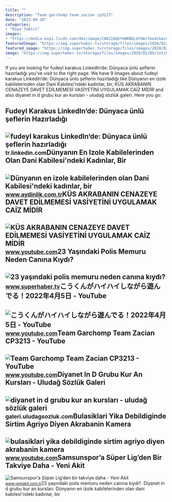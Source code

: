 ```yaml
---
title: ""
description: "Team garchomp team zacian cp3213"
date: "2023-09-10"
categories:
- "Ruya Tabiri"
images:
- "https://media-exp1.licdn.com/dms/image/C4D22AQGYUWKNbLdYHA/feedshare-shrink_2048_1536/0/1656191467956?e=2147483647&amp;v=beta&amp;t=xWLbRa7-fFpEQfnQS06DGF83PjEgJOI6iP71q4f-goU"
featuredImage: "https://img.superhaber.tv/storage/files/images/2020/02/09/intihar-eden-bir-akrabanin-suc-du-LUK3_cover.jpg"
featured_image: "https://img.superhaber.tv/storage/files/images/2020/02/09/intihar-eden-bir-akrabanin-suc-du-LUK3_cover.jpg"
image: "https://img.superhaber.tv/storage/files/images/2020/02/09/intihar-eden-bir-akrabanin-suc-du-LUK3_cover.jpg"
---
```


If you are looking for fudeyl karakus LinkedIn‘de: Dünyaca ünlü şeflerin hazırladığı you've visit to the right page. We have 9 Images about fudeyl karakus LinkedIn‘de: Dünyaca ünlü şeflerin hazırladığı like Dünyanın en izole kabilelerinden olan Dani Kabilesi'ndeki kadınlar, bir, KÜS AKRABANIN CENAZEYE DAVET EDİLMEMESİ VASİYETİNİ UYGULAMAK CAİZ MİDİR and also diyanet in d grubu kur an kursları - uludağ sözlük galeri. Here you go:

Fudeyl Karakus LinkedIn‘de: Dünyaca ünlü şeflerin Hazırladığı
-------------------------------------------------------------

 ![fudeyl karakus LinkedIn‘de: Dünyaca ünlü şeflerin hazırladığı](https://media-exp1.licdn.com/dms/image/C4D22AQGYUWKNbLdYHA/feedshare-shrink_2048_1536/0/1656191467956?e=2147483647&v=beta&t=xWLbRa7-fFpEQfnQS06DGF83PjEgJOI6iP71q4f-goU) <small>tr.linkedin.com</small>Dünyanın En Izole Kabilelerinden Olan Dani Kabilesi'ndeki Kadınlar, Bir
-----------------------------------------------------------------------

 ![Dünyanın en izole kabilelerinden olan Dani Kabilesi'ndeki kadınlar, bir](https://img.aydinlik.com.tr/rcman/Cw1280h720q95gc/storage/files/images/2022/04/19/dunyanin-en-izole-kabilelerinden-olan-dani-kabilesindeki-kadinlar-bir-akrabanin-olumu-uzerine-kendi-parmak-uclarini-kesiyor-9QSv.jpg) <small>www.aydinlik.com.tr</small>KÜS AKRABANIN CENAZEYE DAVET EDİLMEMESİ VASİYETİNİ UYGULAMAK CAİZ MİDİR
-----------------------------------------------------------------------

 ![KÜS AKRABANIN CENAZEYE DAVET EDİLMEMESİ VASİYETİNİ UYGULAMAK CAİZ MİDİR](https://i.ytimg.com/vi/KJ43s_PKvNI/maxresdefault.jpg) <small>www.youtube.com</small>23 Yaşındaki Polis Memuru Neden Canına Kıydı?
---------------------------------------------

 ![23 yaşındaki polis memuru neden canına kıydı?](https://img.superhaber.tv/storage/files/images/2020/02/09/intihar-eden-bir-akrabanin-suc-du-LUK3_cover.jpg) <small>www.superhaber.tv</small>こうくんがハイハイしながら遊んでる！2022年4月5日 - YouTube
-------------------------------------

 ![こうくんがハイハイしながら遊んでる！2022年4月5日 - YouTube](https://i.ytimg.com/vi/H2fAEMesIjo/maxresdefault.jpg?sqp=-oaymwEmCIAKENAF8quKqQMa8AEB-AH-CYAC0AWKAgwIABABGGUgXyhTMA8=&rs=AOn4CLCJYSghky0o-ilndxvg6fCYAda1ug) <small>www.youtube.com</small>Team Garchomp Team Zacian CP3213 - YouTube
------------------------------------------

 ![Team Garchomp Team Zacian CP3213 - YouTube](https://i.ytimg.com/vi/HYLCwcE-Dgc/maxres2.jpg?sqp=-oaymwEoCIAKENAF8quKqQMcGADwAQH4AYwCgALgA4oCDAgAEAEYRSBHKGUwDw==&rs=AOn4CLC_ulBvmvqa2cf2uT56Qfk3FCYaDA) <small>www.youtube.com</small>Diyanet In D Grubu Kur An Kursları - Uludağ Sözlük Galeri
---------------------------------------------------------

 ![diyanet in d grubu kur an kursları - uludağ sözlük galeri](https://galeri13.uludagsozluk.com/736/diyanet-in-d-grubu-kur-an-kurslari_2185341.jpg) <small>galeri.uludagsozluk.com</small>Bulasiklari Yika Debildiginde Sirtim Agriyo Diyen Akrabanin Kamera
------------------------------------------------------------------

 ![bulasiklari yika debildiginde sirtim agriyo diyen akrabanin kamera](https://i.ytimg.com/vi/7AaQisiElJ0/hq2.jpg?sqp=-oaymwEoCOADEOgC8quKqQMcGADwAQH4Ab4EgAKACIoCDAgAEAEYfyA0KC0wDw==&rs=AOn4CLC-g8R1QDpiyp8W5Jm1t3K-7vPsLQ) <small>www.youtube.com</small>Samsunspor’a Süper Lig’den Bir Takviye Daha - Yeni Akit
-------------------------------------------------------

 ![Samsunspor’a Süper Lig’den bir takviye daha - Yeni Akit](https://cdn.yeniakit.com.tr/images/news/625/samsunspora-super-ligden-bir-takviye-daha-1579613042.jpg) <small>www.yeniakit.com.tr</small>23 yaşındaki polis memuru neden canına kıydı?. Diyanet in d grubu kur an kursları. Dünyanın en izole kabilelerinden olan dani kabilesi'ndeki kadınlar, bir
